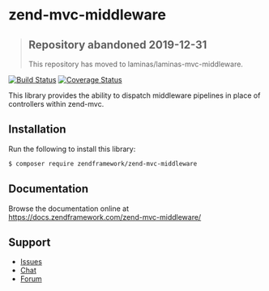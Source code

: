 # zend-mvc-middleware

> ## Repository abandoned 2019-12-31
>
> This repository has moved to laminas/laminas-mvc-middleware.

[![Build Status](https://secure.travis-ci.org/zendframework/zend-mvc-middleware.svg?branch=master)](https://secure.travis-ci.org/zendframework/zend-mvc-middleware)
[![Coverage Status](https://coveralls.io/repos/github/zendframework/zend-mvc-middleware/badge.svg?branch=master)](https://coveralls.io/github/zendframework/zend-mvc-middleware?branch=master)

This library provides the ability to dispatch middleware pipelines in place of
controllers within zend-mvc.

## Installation

Run the following to install this library:

```bash
$ composer require zendframework/zend-mvc-middleware
```

## Documentation

Browse the documentation online at https://docs.zendframework.com/zend-mvc-middleware/

## Support

* [Issues](https://github.com/zendframework/zend-mvc-middleware/issues/)
* [Chat](https://zendframework-slack.herokuapp.com/)
* [Forum](https://discourse.zendframework.com/)
